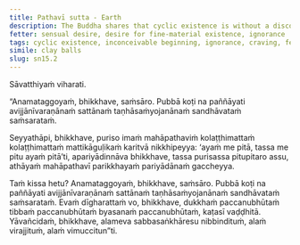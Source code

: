 ```yaml
---
title: Pathavī sutta - Earth
description: The Buddha shares that cyclic existence is without a discoverable beginning using an analogy of clay balls made from the earth.
fetter: sensual desire, desire for fine-material existence, ignorance
tags: cyclic existence, inconceivable beginning, ignorance, craving, fetter, father, earth, clay, jujube, disenchantment, detachment, liberation, sn, sn12-21, sn15
simile: clay balls
slug: sn15.2
---
```


Sāvatthiyaṁ viharati.

“Anamataggoyaṁ, bhikkhave, saṁsāro. Pubbā koṭi na paññāyati avijjānīvaraṇānaṁ sattānaṁ taṇhāsaṁyojanānaṁ sandhāvataṁ saṁsarataṁ.

Seyyathāpi, bhikkhave, puriso imaṁ mahāpathaviṁ kolaṭṭhimattaṁ kolaṭṭhimattaṁ mattikāguḷikaṁ karitvā nikkhipeyya: ‘ayaṁ me pitā, tassa me pitu ayaṁ pitā’ti, apariyādinnāva bhikkhave, tassa purisassa pitupitaro assu, athāyaṁ mahāpathavī parikkhayaṁ pariyādānaṁ gaccheyya.

Taṁ kissa hetu? Anamataggoyaṁ, bhikkhave, saṁsāro. Pubbā koṭi na paññāyati avijjānīvaraṇānaṁ sattānaṁ taṇhāsaṁyojanānaṁ sandhāvataṁ saṁsarataṁ. Evaṁ dīgharattaṁ vo, bhikkhave, dukkhaṁ paccanubhūtaṁ tibbaṁ paccanubhūtaṁ byasanaṁ paccanubhūtaṁ, kaṭasī vaḍḍhitā. Yāvañcidaṁ, bhikkhave, alameva sabbasaṅkhāresu nibbindituṁ, alaṁ virajjituṁ, alaṁ vimuccitun”ti.
